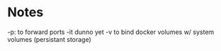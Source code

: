 # Notes

-p<External>:<Internal> 
    to forward ports
-it
    dunno yet
-v <foldername>
    to bind docker volumes w/ system volumes (persistant storage)
    